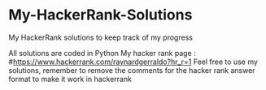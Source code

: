 # My-HackerRank-Solutions
My HackerRank solutions to keep track of my progress

All solutions are coded in Python
My hacker rank page : #https://www.hackerrank.com/raynardgerraldo?hr_r=1
Feel free to use my solutions, remember to remove the comments for the hacker
rank answer format to make it work in hackerrank
